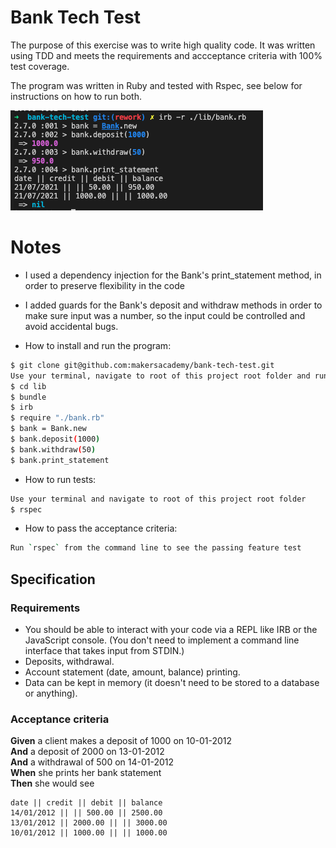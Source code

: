 Bank Tech Test
=================

The purpose of this exercise was to write high quality code. It was written using TDD and meets the requirements and accceptance criteria with 100% test coverage.

The program was written in Ruby and tested with Rspec, see below for instructions on how to run both.

![Program in action](./screenshot.png)


# Notes
* I used a dependency injection for the Bank's print_statement method, in order to preserve flexibility in the code
* I added guards for the Bank's deposit and withdraw methods in order to make sure input was a number, so the input could be controlled and avoid accidental bugs.

* How to install and run the program:
```sh
$ git clone git@github.com:makersacademy/bank-tech-test.git
Use your terminal, navigate to root of this project root folder and run the following commands
$ cd lib
$ bundle
$ irb
$ require "./bank.rb"
$ bank = Bank.new
$ bank.deposit(1000)
$ bank.withdraw(50)
$ bank.print_statement
```
* How to run tests:
```sh
Use your terminal and navigate to root of this project root folder
$ rspec
```

* How to pass the acceptance criteria:
```sh
Run `rspec` from the command line to see the passing feature test
```

## Specification

### Requirements

* You should be able to interact with your code via a REPL like IRB or the JavaScript console.  (You don't need to implement a command line interface that takes input from STDIN.)
* Deposits, withdrawal.
* Account statement (date, amount, balance) printing.
* Data can be kept in memory (it doesn't need to be stored to a database or anything).

### Acceptance criteria

**Given** a client makes a deposit of 1000 on 10-01-2012  
**And** a deposit of 2000 on 13-01-2012  
**And** a withdrawal of 500 on 14-01-2012  
**When** she prints her bank statement  
**Then** she would see

```
date || credit || debit || balance
14/01/2012 || || 500.00 || 2500.00
13/01/2012 || 2000.00 || || 3000.00
10/01/2012 || 1000.00 || || 1000.00
```
